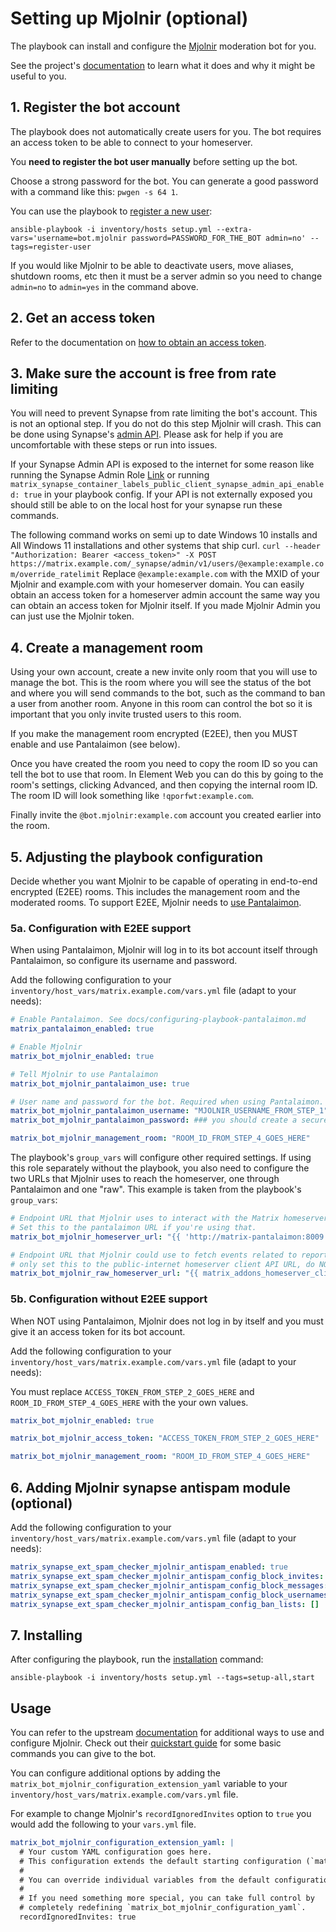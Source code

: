 # Setting up Mjolnir (optional)

The playbook can install and configure the [Mjolnir](https://github.com/matrix-org/mjolnir) moderation bot for you.

See the project's [documentation](https://github.com/matrix-org/mjolnir) to learn what it does and why it might be useful to you.


## 1. Register the bot account

The playbook does not automatically create users for you. The bot requires an access token to be able to connect to your homeserver.

You **need to register the bot user manually** before setting up the bot.

Choose a strong password for the bot. You can generate a good password with a command like this: `pwgen -s 64 1`.

You can use the playbook to [register a new user](registering-users.md):

```
ansible-playbook -i inventory/hosts setup.yml --extra-vars='username=bot.mjolnir password=PASSWORD_FOR_THE_BOT admin=no' --tags=register-user
```

If you would like Mjolnir to be able to deactivate users, move aliases, shutdown rooms, etc then it must be a server admin so you need to change `admin=no` to `admin=yes` in the command above.


## 2. Get an access token

Refer to the documentation on [how to obtain an access token](obtaining-access-tokens.md).


## 3. Make sure the account is free from rate limiting

You will need to prevent Synapse from rate limiting the bot's account. This is not an optional step. If you do not do this step Mjolnir will crash. This can be done using Synapse's [admin API](https://matrix-org.github.io/synapse/latest/admin_api/user_admin_api.html#override-ratelimiting-for-users). Please ask for help if you are uncomfortable with these steps or run into issues.

If your Synapse Admin API is exposed to the internet for some reason like running the Synapse Admin Role [Link](configuring-playbook-synapse-admin.md) or running `matrix_synapse_container_labels_public_client_synapse_admin_api_enabled: true` in your playbook config. If your API is not externally exposed you should still be able to on the local host for your synapse run these commands.

The following command works on semi up to date Windows 10 installs and All Windows 11 installations and other systems that ship curl. `curl --header "Authorization: Bearer <access_token>" -X POST https://matrix.example.com/_synapse/admin/v1/users/@example:example.com/override_ratelimit` Replace `@example:example.com` with the MXID of your Mjolnir and example.com with your homeserver domain. You can easily obtain an access token for a homeserver admin account the same way you can obtain an access token for Mjolnir itself. If you made Mjolnir Admin you can just use the Mjolnir token.

## 4. Create a management room

Using your own account, create a new invite only room that you will use to manage the bot. This is the room where you will see the status of the bot and where you will send commands to the bot, such as the command to ban a user from another room. Anyone in this room can control the bot so it is important that you only invite trusted users to this room.

If you make the management room encrypted (E2EE), then you MUST enable and use Pantalaimon (see below).

Once you have created the room you need to copy the room ID so you can tell the bot to use that room. In Element Web you can do this by going to the room's settings, clicking Advanced, and then copying the internal room ID. The room ID will look something like `!qporfwt:example.com`.

Finally invite the `@bot.mjolnir:example.com` account you created earlier into the room.


## 5. Adjusting the playbook configuration

Decide whether you want Mjolnir to be capable of operating in end-to-end encrypted (E2EE) rooms. This includes the management room and the moderated rooms. To support E2EE, Mjolnir needs to [use Pantalaimon](configuring-playbook-pantalaimon.md).

### 5a. Configuration with E2EE support

When using Pantalaimon, Mjolnir will log in to its bot account itself through Pantalaimon, so configure its username and password.

Add the following configuration to your `inventory/host_vars/matrix.example.com/vars.yml` file (adapt to your needs):

```yaml
# Enable Pantalaimon. See docs/configuring-playbook-pantalaimon.md
matrix_pantalaimon_enabled: true

# Enable Mjolnir
matrix_bot_mjolnir_enabled: true

# Tell Mjolnir to use Pantalaimon
matrix_bot_mjolnir_pantalaimon_use: true

# User name and password for the bot. Required when using Pantalaimon.
matrix_bot_mjolnir_pantalaimon_username: "MJOLNIR_USERNAME_FROM_STEP_1"
matrix_bot_mjolnir_pantalaimon_password: ### you should create a secure password for the bot account

matrix_bot_mjolnir_management_room: "ROOM_ID_FROM_STEP_4_GOES_HERE"
```

The playbook's `group_vars` will configure other required settings. If using this role separately without the playbook, you also need to configure the two URLs that Mjolnir uses to reach the homeserver, one through Pantalaimon and one "raw". This example is taken from the playbook's `group_vars`:

```yaml
# Endpoint URL that Mjolnir uses to interact with the Matrix homeserver (client-server API).
# Set this to the pantalaimon URL if you're using that.
matrix_bot_mjolnir_homeserver_url: "{{ 'http://matrix-pantalaimon:8009' if matrix_bot_mjolnir_pantalaimon_use else matrix_addons_homeserver_client_api_url }}"

# Endpoint URL that Mjolnir could use to fetch events related to reports (client-server API and /_synapse/),
# only set this to the public-internet homeserver client API URL, do NOT set this to the pantalaimon URL.
matrix_bot_mjolnir_raw_homeserver_url: "{{ matrix_addons_homeserver_client_api_url }}"
```

### 5b. Configuration without E2EE support

When NOT using Pantalaimon, Mjolnir does not log in by itself and you must give it an access token for its bot account.

Add the following configuration to your `inventory/host_vars/matrix.example.com/vars.yml` file (adapt to your needs):

You must replace `ACCESS_TOKEN_FROM_STEP_2_GOES_HERE` and `ROOM_ID_FROM_STEP_4_GOES_HERE` with the your own values.

```yaml
matrix_bot_mjolnir_enabled: true

matrix_bot_mjolnir_access_token: "ACCESS_TOKEN_FROM_STEP_2_GOES_HERE"

matrix_bot_mjolnir_management_room: "ROOM_ID_FROM_STEP_4_GOES_HERE"
```

## 6. Adding Mjolnir synapse antispam module (optional)

Add the following configuration to your `inventory/host_vars/matrix.example.com/vars.yml` file (adapt to your needs):


```yaml
matrix_synapse_ext_spam_checker_mjolnir_antispam_enabled: true
matrix_synapse_ext_spam_checker_mjolnir_antispam_config_block_invites: true
matrix_synapse_ext_spam_checker_mjolnir_antispam_config_block_messages: false
matrix_synapse_ext_spam_checker_mjolnir_antispam_config_block_usernames: false
matrix_synapse_ext_spam_checker_mjolnir_antispam_config_ban_lists: []
```


## 7. Installing

After configuring the playbook, run the [installation](installing.md) command:

```
ansible-playbook -i inventory/hosts setup.yml --tags=setup-all,start
```


## Usage

You can refer to the upstream [documentation](https://github.com/matrix-org/mjolnir) for additional ways to use and configure Mjolnir. Check out their [quickstart guide](https://github.com/matrix-org/mjolnir#quickstart-guide) for some basic commands you can give to the bot.

You can configure additional options by adding the `matrix_bot_mjolnir_configuration_extension_yaml` variable to your `inventory/host_vars/matrix.example.com/vars.yml` file.

For example to change Mjolnir's `recordIgnoredInvites` option to `true` you would add the following to your `vars.yml` file.

```yaml
matrix_bot_mjolnir_configuration_extension_yaml: |
  # Your custom YAML configuration goes here.
  # This configuration extends the default starting configuration (`matrix_bot_mjolnir_configuration_yaml`).
  #
  # You can override individual variables from the default configuration, or introduce new ones.
  #
  # If you need something more special, you can take full control by
  # completely redefining `matrix_bot_mjolnir_configuration_yaml`.
  recordIgnoredInvites: true
```
